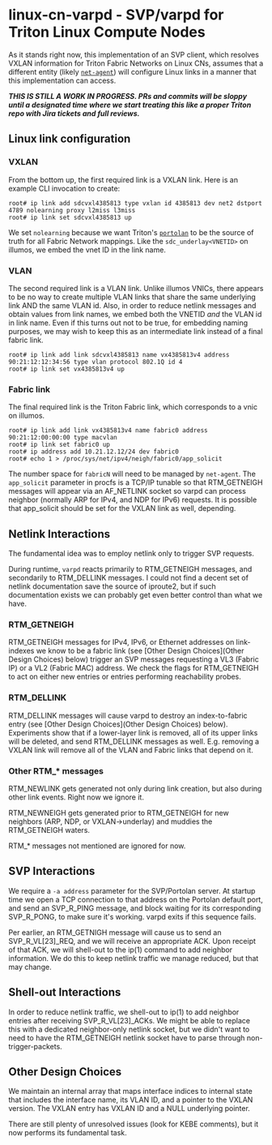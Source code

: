 # linux-cn-varpd - SVP/varpd for Triton Linux Compute Nodes

As it stands right now, this implementation of an SVP client, which resolves
VXLAN information for Triton Fabric Networks on Linux CNs, assumes that a
different entity (likely
[`net-agent`](https://github.com/TritonDataCenter/sdc-net-agent)) will
configure Linux links in a manner that this implementation can access.

***THIS IS STILL A WORK IN PROGRESS. PRs and commits will be sloppy until a
designated time where we start treating this like a proper Triton repo with
Jira tickets and full reviews.***

## Linux link configuration

### VXLAN

From the bottom up, the first required link is a VXLAN link.  Here is an
example CLI invocation to create:

```
root# ip link add sdcvxl4385813 type vxlan id 4385813 dev net2 dstport 4789 nolearning proxy l2miss l3miss
root# ip link set sdcvxl4385813 up
```

We set `nolearning` because we want Triton's
[`portolan`](https://github.com/TritonDataCenter/sdc-portolan) to be the
source of truth for all Fabric Network mappings. Like the
`sdc_underlay<VNETID>` on illumos, we embed the vnet ID in the link name.

### VLAN

The second required link is a VLAN link. Unlike illumos VNICs, there appears
to be no way to create multiple VLAN links that share the same underlying
link AND the same VLAN id. Also, in order to reduce netlink messages and
obtain values from link names, we embed both the VNETID *and* the VLAN id in
link name.  Even if this turns out not to be true, for embedding naming
purposes, we may wish to keep this as an intermediate link instead of a final
fabric link.

```
root# ip link add link sdcvxl4385813 name vx4385813v4 address 90:21:12:12:34:56 type vlan protocol 802.1Q id 4
root# ip link set vx4385813v4 up
```

### Fabric link

The final required link is the Triton Fabric link, which corresponds to a
vnic on illumos.

```
root# ip link add link vx4385813v4 name fabric0 address 90:21:12:00:00:00 type macvlan
root# ip link set fabric0 up
root# ip address add 10.21.12.12/24 dev fabric0
root# echo 1 > /proc/sys/net/ipv4/neigh/fabric0/app_solicit
```

The number space for `fabricN` will need to be managed by `net-agent`.  The
`app_solicit` parameter in procfs is a TCP/IP tunable so that RTM_GETNEIGH
messages will appear via an AF_NETLINK socket so varpd can process neighbor
(normally ARP for IPv4, and NDP for IPv6) requests. It is possible that
app_solicit should be set for the VXLAN link as well, depending.

## Netlink Interactions

The fundamental idea was to employ netlink only to trigger SVP requests.

During runtime, `varpd` reacts primarily to RTM_GETNEIGH messages,
and secondarily to RTM_DELLINK messages. I could not find a decent set of
netlink documentation save the source of iproute2, but if such documentation
exists we can probably get even better control than what we have.

### RTM_GETNEIGH

RTM_GETNEIGH messages for IPv4, IPv6, or Ethernet addresses on link-indexes
we know to be a fabric link (see [Other Design Choices](Other Design Choices)
below) trigger an SVP messages requesting a VL3 (Fabric IP) or a VL2 (Fabric
MAC) address.  We check the flags for RTM_GETNEIGH to act on either new entries
or entries performing reachability probes.

### RTM_DELLINK

RTM_DELLINK messages will cause varpd to destroy an index-to-fabric entry
(see [Other Design Choices](Other Design Choices) below).  Experiments show
that if a lower-layer link is removed, all of its upper links will be deleted,
and send RTM_DELLINK messages as well.  E.g. removing a VXLAN link will remove
all of the VLAN and Fabric links that depend on it.

### Other RTM_* messages

RTM_NEWLINK gets generated not only during link creation, but also during
other link events.  Right now we ignore it.

RTM_NEWNEIGH gets generated prior to RTM_GETNEIGH for new neighbors (ARP,
NDP, or VXLAN->underlay) and muddies the RTM_GETNEIGH waters.

RTM_* messages not mentioned are ignored for now.

## SVP Interactions

We require a `-a address` parameter for the SVP/Portolan server.  At startup
time we open a TCP connection to that address on the Portolan default port,
and send an SVP_R_PING message, and block waiting for its corresponding
SVP_R_PONG, to make sure it's working.  varpd exits if this sequence fails.

Per earlier, an RTM_GETNIGH message will cause us to send an
SVP_R_VL[23]_REQ, and we will receive an appropriate ACK.  Upon receipt of
that ACK, we will shell-out to the ip(1) command to add neighbor information.
We do this to keep netlink traffic we manage reduced, but that may change.

## Shell-out Interactions

In order to reduce netlink traffic, we shell-out to ip(1) to add neighbor
entries after receiving SVP_R_VL[23]_ACKs.  We might be able to replace this
with a dedicated neighbor-only netlink socket, but we didn't want to need to
have the RTM_GETNEIGH netlink socket have to parse through
non-trigger-packets.


## Other Design Choices

We maintain an internal array that maps interface indices to internal state
that includes the interface name, its VLAN ID, and a pointer to the VXLAN
version.  The VXLAN entry has VXLAN ID and a NULL underlying pointer.

There are still plenty of unresolved issues (look for KEBE comments), but
it now performs its fundamental task.
